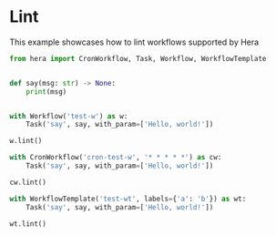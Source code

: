 # Lint

This example showcases how to lint workflows supported by Hera

```python
from hera import CronWorkflow, Task, Workflow, WorkflowTemplate


def say(msg: str) -> None:
    print(msg)


with Workflow('test-w') as w:
    Task('say', say, with_param=['Hello, world!'])

w.lint()

with CronWorkflow('cron-test-w', '* * * * *') as cw:
    Task('say', say, with_param=['Hello, world!'])

cw.lint()

with WorkflowTemplate('test-wt', labels={'a': 'b'}) as wt:
    Task('say', say, with_param=['Hello, world!'])

wt.lint()
```
